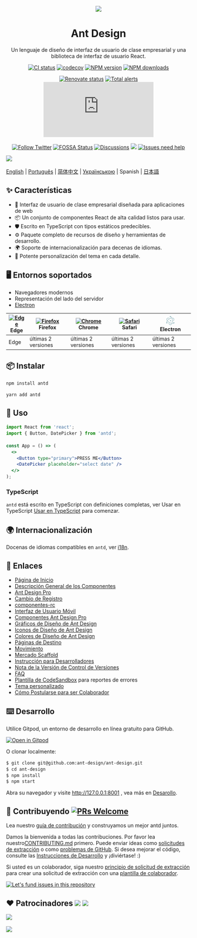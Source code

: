 <p align="center">
  <a href="https://ant.design">
    <img width="200" src="https://gw.alipayobjects.com/zos/rmsportal/KDpgvguMpGfqaHPjicRK.svg">
  </a>
</p>

<h1 align="center">Ant Design</h1>

<div align="center">

Un lenguaje de diseño de interfaz de usuario de clase empresarial y una biblioteca de interfaz de usuario React.

[![CI status][github-action-image]][github-action-url] [![codecov][codecov-image]][codecov-url] [![NPM version][npm-image]][npm-url] [![NPM downloads][download-image]][download-url]

[![Renovate status][renovate-image]][renovate-dashboard-url] [![Total alerts][lgtm-image]][lgtm-url] [![][bundlesize-js-image]][unpkg-js-url]

[![Follow Twitter][twitter-image]][twitter-url] [![FOSSA Status][fossa-image]][fossa-url] [![Discussions][discussions-image]][discussions-url] [![][issues-helper-image]][issues-helper-url] [![Issues need help][help-wanted-image]][help-wanted-url]

[npm-image]: http://img.shields.io/npm/v/antd.svg?style=flat-square
[npm-url]: http://npmjs.org/package/antd
[github-action-image]: https://github.com/ant-design/ant-design/workflows/%E2%9C%85%20test/badge.svg
[github-action-url]: https://github.com/ant-design/ant-design/actions?query=workflow%3A%22%E2%9C%85+test%22
[codecov-image]: https://img.shields.io/codecov/c/github/ant-design/ant-design/master.svg?style=flat-square
[codecov-url]: https://codecov.io/gh/ant-design/ant-design/branch/master
[download-image]: https://img.shields.io/npm/dm/antd.svg?style=flat-square
[download-url]: https://npmjs.org/package/antd
[lgtm-image]: https://flat.badgen.net/lgtm/alerts/g/ant-design/ant-design
[lgtm-url]: https://lgtm.com/projects/g/ant-design/ant-design/alerts/
[fossa-image]: https://app.fossa.io/api/projects/git%2Bgithub.com%2Fant-design%2Fant-design.svg?type=shield
[fossa-url]: https://app.fossa.io/projects/git%2Bgithub.com%2Fant-design%2Fant-design?ref=badge_shield
[help-wanted-image]: https://flat.badgen.net/github/label-issues/ant-design/ant-design/help%20wanted/open
[help-wanted-url]: https://github.com/ant-design/ant-design/issues?q=is%3Aopen+is%3Aissue+label%3A%22help+wanted%22
[twitter-image]: https://img.shields.io/twitter/follow/AntDesignUI.svg?label=Ant%20Design&style=social
[twitter-url]: https://twitter.com/AntDesignUI
[discussions-image]: https://img.shields.io/badge/discussions-on%20github-blue?style=flat-square
[discussions-url]: https://github.com/ant-design/ant-design/discussions
[bundlesize-js-image]: https://img.badgesize.io/https:/unpkg.com/antd/dist/antd.min.js?label=antd.min.js&compression=gzip&style=flat-square
[unpkg-js-url]: https://unpkg.com/browse/antd/dist/antd.min.js
[issues-helper-image]: https://img.shields.io/badge/using-issues--helper-orange?style=flat-square
[issues-helper-url]: https://github.com/actions-cool/issues-helper
[renovate-image]: https://img.shields.io/badge/renovate-enabled-brightgreen.svg?style=flat-square
[renovate-dashboard-url]: https://github.com/ant-design/ant-design/issues/32498

</div>

[![](https://user-images.githubusercontent.com/507615/209472919-6f7e8561-be8c-4b0b-9976-eb3c692aa20a.png)](https://ant.design)

[English](./README.md) | [Português](./README-pt_BR.md) | [简体中文](./README-zh_CN.md) | [Українською](./README-uk_UA.md) | Spanish | [日本語](./README-ja_JP.md)

## ✨ Características

- 🌈 Interfaz de usuario de clase empresarial diseñada para aplicaciones de web
- 📦 Un conjunto de componentes React de alta calidad listos para usar.
- 🛡 Escrito en TypeScript con tipos estáticos predecibles.
- ⚙️ Paquete completo de recursos de diseño y herramientas de desarrollo.
- 🌍 Soporte de internacionalización para decenas de idiomas.
- 🎨 Potente personalización del tema en cada detalle.

## 🖥 Entornos soportados

- Navegadores modernos
- Representación del lado del servidor
- [Electron](https://www.electronjs.org/)

| [<img src="https://raw.githubusercontent.com/alrra/browser-logos/master/src/edge/edge_48x48.png" alt="Edge" width="24px" height="24px" />](http://godban.github.io/browsers-support-badges/)<br>Edge | [<img src="https://raw.githubusercontent.com/alrra/browser-logos/master/src/firefox/firefox_48x48.png" alt="Firefox" width="24px" height="24px" />](http://godban.github.io/browsers-support-badges/)<br>Firefox | [<img src="https://raw.githubusercontent.com/alrra/browser-logos/master/src/chrome/chrome_48x48.png" alt="Chrome" width="24px" height="24px" />](http://godban.github.io/browsers-support-badges/)<br>Chrome | [<img src="https://raw.githubusercontent.com/alrra/browser-logos/master/src/safari/safari_48x48.png" alt="Safari" width="24px" height="24px" />](http://godban.github.io/browsers-support-badges/)<br>Safari | [<img src="https://raw.githubusercontent.com/alrra/browser-logos/master/src/electron/electron_48x48.png" alt="Electron" width="24px" height="24px" />](http://godban.github.io/browsers-support-badges/)<br>Electron |
| --- | --- | --- | --- | --- |
| Edge | últimas 2 versiones | últimas 2 versiones | últimas 2 versiones | últimas 2 versiones |

## 📦 Instalar

```bash
npm install antd
```

```bash
yarn add antd
```

## 🔨 Uso

```jsx
import React from 'react';
import { Button, DatePicker } from 'antd';

const App = () => (
  <>
    <Button type="primary">PRESS ME</Button>
    <DatePicker placeholder="select date" />
  </>
);
```

### TypeScript

`antd` está escrito en TypeScript con definiciones completas, ver Usar en TypeScript [Usar en TypeScript](https://ant.design/docs/react/use-in-typescript) para comenzar.

## 🌍 Internacionalización

Docenas de idiomas compatibles en `antd`, ver [i18n](https://ant.design/docs/react/i18n).

## 🔗 Enlaces

- [Página de Inicio](https://ant.design/)
- [Descripción General de los Componentes](https://ant.design/components/overview)
- [Ant Design Pro](http://pro.ant.design/)
- [Cambio de Registro](CHANGELOG.en-US.md)
- [componentes-rc](http://react-component.github.io/)
- [Interfaz de Usuario Móvil](http://mobile.ant.design)
- [Componentes Ant Design Pro](https://procomponents.ant.design)
- [Gráficos de Diseño de Ant Design](https://charts.ant.design)
- [Iconos de Diseño de Ant Design](https://github.com/ant-design/ant-design-icons)
- [Colores de Diseño de Ant Design](https://github.com/ant-design/ant-design-colors)
- [Páginas de Destino](https://landing.ant.design)
- [Movimiento](https://motion.ant.design)
- [Mercado Scaffold](http://scaffold.ant.design)
- [Instrucción para Desarrolladores](https://github.com/ant-design/ant-design/wiki/Development)
- [Nota de la Versión de Control de Versiones](https://github.com/ant-design/ant-design/wiki/%E8%BD%AE%E5%80%BC%E8%A7%84%E5%88%99%E5%92%8C%E7%89%88%E6%9C%AC%E5%8F%91%E5%B8%83%E6%B5%81%E7%A8%8B)
- [FAQ](https://ant.design/docs/react/faq)
- [Plantilla de CodeSandbox](https://u.ant.design/codesandbox-repro) para reportes de errores
- [Tema personalizado](https://ant.design/docs/react/customize-theme)
- [Cómo Postularse para ser Colaborador](https://github.com/ant-design/ant-design/wiki/Collaborators#how-to-apply-for-being-a-collaborator)

## ⌨️ Desarrollo

Utilice Gitpod, un entorno de desarrollo en línea gratuito para GitHub.

[![Open in Gitpod](https://gitpod.io/button/open-in-gitpod.svg)](https://gitpod.io/#https://github.com/ant-design/ant-design)

O clonar localmente:

```bash
$ git clone git@github.com:ant-design/ant-design.git
$ cd ant-design
$ npm install
$ npm start
```

Abra su navegador y visite http://127.0.0.1:8001 , vea más en [Desarollo](https://github.com/ant-design/ant-design/wiki/Development).

## 🤝 Contribuyendo [![PRs Welcome](https://img.shields.io/badge/PRs-welcome-brightgreen.svg?style=flat-square)](http://makeapullrequest.com)

Lea nuestro [guía de contribución](https://ant.design/docs/react/contributing) y construyamos un mejor antd juntos.

Damos la bienvenida a todas las contribuciones. Por favor lea nuestro[CONTRIBUTING.md](https://github.com/ant-design/ant-design/blob/master/.github/CONTRIBUTING.md) primero. Puede enviar ideas como [solicitudes de extracción](https://github.com/ant-design/ant-design/pulls) o como [problemas de GitHub](https://github.com/ant-design/ant-design/issues). Si desea mejorar el código, consulte las [Instrucciones de Desarrollo](https://github.com/ant-design/ant-design/wiki/Development) y ¡diviértase! :)

Si usted es un colaborador, siga nuestro [principio de solicitud de extracción](https://github.com/ant-design/ant-design/wiki/PR-principle) para crear una solicitud de extracción con una [plantilla de colaborador](https://github.com/ant-design/ant-design/compare?expand=1&template=collaborator.md).

[![Let's fund issues in this repository](https://issuehunt.io/static/embed/issuehunt-button-v1.svg)](https://issuehunt.io/repos/34526884)

## ❤️ Patrocinadores [![](https://opencollective.com/ant-design/tiers/sponsors/badge.svg?label=Sponsors&color=brightgreen)](https://opencollective.com/ant-design#support) [![](https://opencollective.com/ant-design/tiers/backers/badge.svg?label=Backers&color=brightgreen)](https://opencollective.com/ant-design#support)

[![](https://opencollective.com/ant-design/tiers/sponsors.svg?avatarHeight=36)](https://opencollective.com/ant-design#support)

[![](https://opencollective.com/ant-design/tiers/backers.svg?avatarHeight=36)](https://opencollective.com/ant-design#support)
